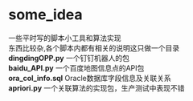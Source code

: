 # some_idea
一些平时写的脚本小工具和算法实现  
东西比较杂,各个脚本内都有相关的说明这只做一个目录  
**dingdingOPP.py**          一个钉钉机器人的包  
**baidu_API.py**            一个百度地图信息点的API包  
**ora_col_info.sql**        Oracle数据库字段信息及关联关系  
**apriori.py**              一个关联算法的实现包，生产测试中表现不错

